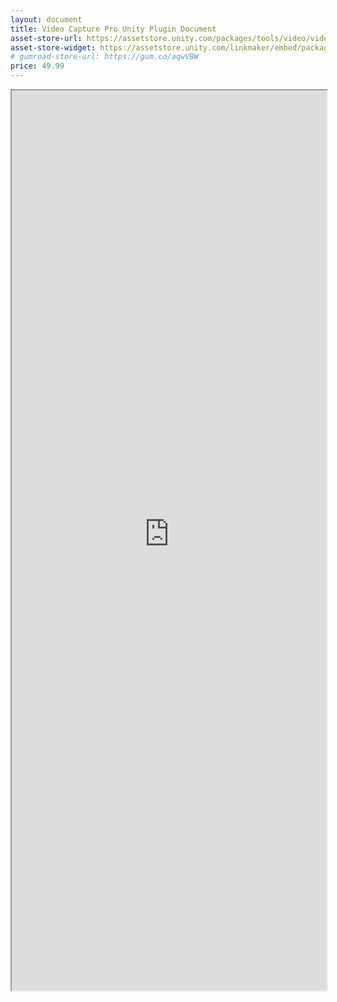 ```yaml
---
layout: document
title: Video Capture Pro Unity Plugin Document
asset-store-url: https://assetstore.unity.com/packages/tools/video/video-capture-pro-155663?aid=1100l9ebS
asset-store-widget: https://assetstore.unity.com/linkmaker/embed/package/155663/widget?aid=1100l9ebS
# gumroad-store-url: https://gum.co/aqwVBW
price: 49.99
---
```


<iframe src="https://evereal.s3-us-west-1.amazonaws.com/video_capture/README.pdf?v=2.4.1" width="100%" height="1440px">
</iframe>
